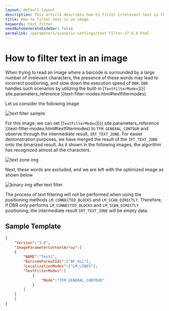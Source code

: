 ```yaml
---   
layout: default-layout
description: This article describes how to filter irrelevant text in the image to reduce incorrect positioning and increase speed
title: How to filter text in an image
keywords: text filter
needAutoGenerateSidebar: false
permalink: /parameters/scenario-settings/text-filter-v7.6.0.html
---
```


# How to filter text in an image

When trying to read an image where a barcode is surrounded by a large number of irrelevant characters, the presence of these words may lead to incorrect positioning, and slow down the execution speed of `DBR`. `DBR` handles such scenarios by utilizing the built-in [`TextFilterModes`]({{ site.parameters_reference }}text-filter-modes.html#textfiltermodes). 

Let us consider the following image

![text filter sample][1]

For this image, we can set [`TextFilterModes`]({{ site.parameters_reference }}text-filter-modes.html#textfiltermodes) to `TFM_GENERAL_CONTOUR` and observe through the intermediate result, `IRT_TEXT_ZONE`. For easier demonstration purposes, we have merged the result of the `IRT_TEXT_ZONE` onto the binarized result. As it shown in the following images, the algorithm has recognized almost all the characters.

![text zone img][3]

Next, these words are excluded, and we are left with the optimized image as shown below

![binary img after text filter][4]

The process of text filtering will not be performed when using the positioning methods `LM_CONNECTED_BLOCKS` and `LM_SCAN_DIRECTLY`. Therefore, if DBR only performs `LM_CONNECTED_BLOCKS` and `LM_SCAN_DIRECTLY` positioning, the intermediate result `IRT_TEXT_ZONE` will be empty data.

## Sample Template

```json
{
	"Version":"3.0",
	"ImageParameterContentArray":[
	{
		"NAME":"Test1",
		"BarcodeFormatIds":["BF_ALL"],
		"LocalizationModes":["LM_LINES"],
		"TextFilterModes":[
			{
				"Mode":"TFM_GENERAL_CONTOUR"
			}
		]
	}
	]
}
```

[1]:assets/textfilter/text-image-sample.jpg
[3]:assets/textfilter/text-coutor.png
[4]:assets/textfilter/binary-after-text-filter.png
